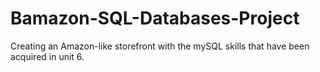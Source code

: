 # Bamazon-SQL-Databases-Project
Creating an Amazon-like storefront with the mySQL skills that have been acquired in unit 6.
